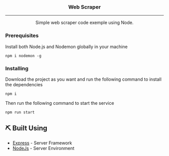<h3 align="center">Web Scraper</h3>

<div align="center">

</div>

---

<p align="center"> Simple web scraper code exemple using Node.
    <br> 
</p>

### Prerequisites

Install both Node.js and Nodemon globally in your machine 

```
npm i nodemon -g
```

### Installing

Download the project as you want and run the following command to install the dependencies

```
npm i
```

Then run the following command to start the service

```
npm run start
```

## ⛏️ Built Using <a name = "built_using"></a>

- [Express](https://expressjs.com/) - Server Framework
- [NodeJs](https://nodejs.org/en/) - Server Environment

